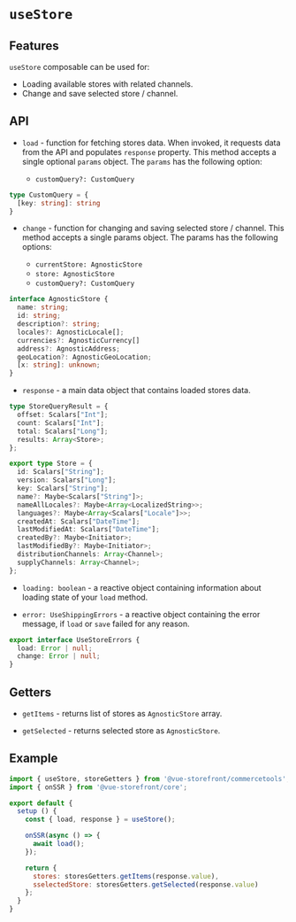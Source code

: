 # `useStore`

## Features

`useStore` composable can be used for:

* Loading available stores with related channels.
* Change and save selected store / channel.

## API

- `load` - function for fetching stores data. When invoked, it requests data from the API and populates `response` property. This method accepts a single optional `params` object. The `params` has the following option:

    - `customQuery?: CustomQuery`
  
```ts
type CustomQuery = {
  [key: string]: string
}
```

- `change` - function for changing and saving selected store / channel. This method accepts a single params object. The params has the following options:

    - `currentStore: AgnosticStore`
    - `store: AgnosticStore`
    - `customQuery?: CustomQuery`

```ts
interface AgnosticStore {
  name: string;
  id: string;
  description?: string;
  locales?: AgnosticLocale[];
  currencies?: AgnosticCurrency[]
  address?: AgnosticAddress;
  geoLocation?: AgnosticGeoLocation;
  [x: string]: unknown;
}
```

- `response` - a main data object that contains loaded stores data.

```ts
type StoreQueryResult = {
  offset: Scalars["Int"];
  count: Scalars["Int"];
  total: Scalars["Long"];
  results: Array<Store>;
};

export type Store = {
  id: Scalars["String"];
  version: Scalars["Long"];
  key: Scalars["String"];
  name?: Maybe<Scalars["String"]>;
  nameAllLocales?: Maybe<Array<LocalizedString>>;
  languages?: Maybe<Array<Scalars["Locale"]>>;
  createdAt: Scalars["DateTime"];
  lastModifiedAt: Scalars["DateTime"];
  createdBy?: Maybe<Initiator>;
  lastModifiedBy?: Maybe<Initiator>;
  distributionChannels: Array<Channel>;
  supplyChannels: Array<Channel>;
};
```

- `loading: boolean` - a reactive object containing information about loading state of your `load` method.

- `error: UseShippingErrors` - a reactive object containing the error message, if `load` or `save` failed for any reason.

```ts
export interface UseStoreErrors {
  load: Error | null;
  change: Error | null;
}
```

## Getters

- `getItems` - returns list of stores as `AgnosticStore` array.

- `getSelected` - returns selected store as `AgnosticStore`.

## Example

```js
import { useStore, storeGetters } from '@vue-storefront/commercetools';
import { onSSR } from '@vue-storefront/core';

export default {
  setup () {
    const { load, response } = useStore();

    onSSR(async () => {
      await load();
    });

    return {
      stores: storesGetters.getItems(response.value),
      sselectedStore: storesGetters.getSelected(response.value)
    };
  }
}
```
